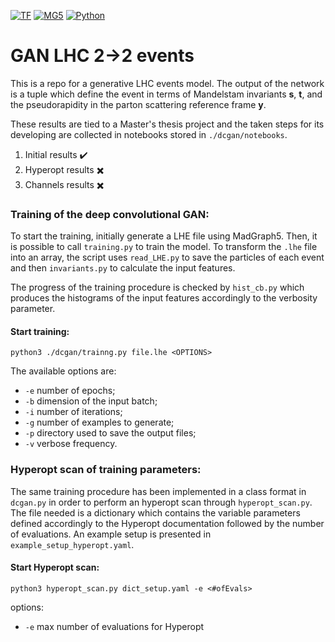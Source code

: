 [![TF](https://img.shields.io/badge/TensorFlow-v2.4.1-orange.svg)](https://shields.io/)
[![MG5](https://img.shields.io/badge/MG5_@NLO-v2.9.2-blue.svg)](https://shields.io/)
[![Python](https://img.shields.io/badge/Python-v3.7-brightgreen.svg)](https://shields.io/)

# GAN LHC 2→2 events
This is a repo for a generative LHC events model. The output of the network is a tuple which define the event in terms of Mandelstam invariants **s**, **t**, and the pseudorapidity in the parton scattering reference frame **y**.

These results are tied to a Master's thesis project and the taken steps for its developing are collected in notebooks stored in `./dcgan/notebooks`.
1. Initial results ✔️
2. Hyperopt results ✖️
3. Channels results ✖️

### Training of the deep convolutional GAN:
To start the training, initially generate a LHE file using MadGraph5. Then, it is possible to call `training.py` to train the model. To transform the `.lhe` file into an array, the script uses `read_LHE.py` to save the particles of each event and then `invariants.py` to calculate the input features.

The progress of the training procedure is checked by `hist_cb.py` which produces the histograms of the input features accordingly to the verbosity parameter.
#### Start training:
`
python3 ./dcgan/trainng.py file.lhe <OPTIONS>
`

The available options are:
- `-e` number of epochs;
- `-b` dimension of the input batch;
- `-i` number of iterations;
- `-g` number of examples to generate;
- `-p` directory used to save the output files;
- `-v` verbose frequency.

### Hyperopt scan of training parameters:
The same training procedure has been implemented in a class format in ``dcgan.py`` in order to perform an hyperopt scan through `hyperopt_scan.py`. The file needed is a dictionary which contains the variable parameters defined accordingly to the Hyperopt documentation followed by the number of evaluations. An example setup is presented in `example_setup_hyperopt.yaml`. 
#### Start Hyperopt scan:
`
python3 hyperopt_scan.py dict_setup.yaml -e <#ofEvals>
`

options:
- `-e` max number of evaluations for Hyperopt

